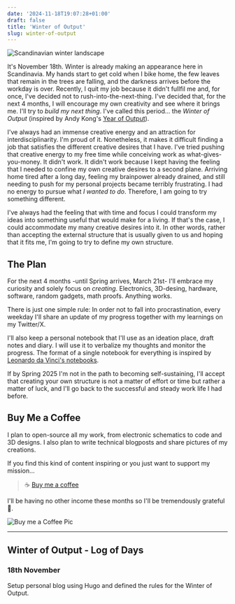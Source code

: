 ```yaml
---
date: '2024-11-18T19:07:28+01:00'
draft: false
title: 'Winter of Output'
slug: winter-of-output
---
```

![Scandinavian winter landscape](/portfolio/images/DSCF1490.jpg)

It's November 18th. Winter is already making an appearance here in Scandinavia. My hands start to get cold when I bike home, the few leaves that remain in the trees are falling, and the darkness arrives before the workday is over. Recently, I quit my job because it didn't fullfil me and, for once, I've decided not to rush-into-the-next-thing. I've decided that, for the next 4 months, I will encourage my own creativity and see where it brings me. I'll try to *build my next thing*. I've called this period... the *Winter of Output* (inspired by Andy Kong's [Year of Output](https://andykong.org/projects/yearofoutput/)).

I've always had an immense creative energy and an attraction for interdisciplinarity. I'm proud of it. Nonetheless, it makes it difficult finding a job that satisfies the different creative desires that I have. I've tried pushing that creative energy to my free time while conceiving work as what-gives-you-money. It didn't work. It didn't work because I kept having the feeling that I needed to confine my own creative desires to a second plane. Arriving home tired after a long day, feeling my brainpower already drained, and still needing to push for my personal projects became terribly frustrating. I had no energy to pursue what *I wanted to do*. Therefore, I am going to try something different.

I've always had the feeling that with time and focus I could transform my ideas into something useful that would make for a living. If that's the case, I could accommodate my many creative desires into it. In other words, rather than accepting the external structure that is usually given to us and hoping that it fits me, I'm going to try to define my own structure.

## The Plan
For the next 4 months -until Spring arrives, March 21st- I'll embrace my curiosity and solely focus on *creating*. Electronics, 3D-desing, hardware, software, random gadgets, math proofs. Anything works.

There is just one simple rule: In order not to fall into procrastination, every weekday I'll share an update of my progress together with my learnings on my Twitter/X.

I'll also keep a personal notebook that I'll use as an ideation place, draft notes and diary. I will use it to verbalize my thoughts and monitor the progress. The format of a single notebook for everything is inspired by [Leonardo da Vinci's notebooks](https://www.youtube.com/watch?v=_ams_O66gyg).

If by Spring 2025 I'm not in the path to becoming self-sustaining, I'll accept that creating your own structure is not a matter of effort or time but rather a matter of luck, and I'll go back to the successful and steady work life I had before.

## Buy Me a Coffee
I plan to open-source all my work, from electronic schematics to code and 3D designs. I also plan to write technical blogposts and share pictures of my creations.

If you find this kind of content inspiring or you just want to support my mission...
> ☕ [Buy me a coffee](https://ko-fi.com/inigolara)

I'll be having no other income these months so I'll be tremendously grateful 🫶.

![Buy me a Coffee Pic](/portfolio/images/img1.jpg)

---

## Winter of Output - Log of Days
### 18th November
Setup personal blog using Hugo and defined the rules for the Winter of Output.



